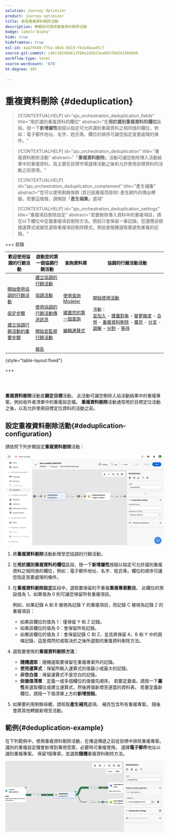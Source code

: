```yaml
---
solution: Journey Optimizer
product: journey optimizer
title: 使用重複資料刪除活動
description: 瞭解如何使用重複資料刪除活動
badge: label="Alpha"
hide: true
hidefromtoc: true
exl-id: 4aa79448-f75a-48d5-8819-f4cb4baad5c7
source-git-commit: c46c202d68613f08e2d2b23ea882fb6561669b08
workflow-type: tm+mt
source-wordcount: '678'
ht-degree: 48%

---
```


# 重複資料刪除 {#deduplication}

>[!CONTEXTUALHELP]
>id="ajo_orchestration_deduplication_fields"
>title="用於識別重複資料的欄位"
>abstract="在&#x200B;**&#x200B;用於識別重複資料的欄位&#x200B;**&#x200B;區段，按一下&#x200B;**&#x200B;新增屬性**&#x200B;按鈕以指定可允許識別重複資料之相同值的欄位，例如：電子郵件地址、名字、姓氏等。欄位的順序可讓您指定首要處理的條件。"

>[!CONTEXTUALHELP]
>id="ajo_orchestration_deduplication"
>title="重複資料刪除活動"
>abstract="「**重複資料刪除**」活動可讓您刪除傳入活動結果中的重複資料。其主要在目標市場選擇活動之後和允許使用目標資料的活動之前使用。"

>[!CONTEXTUALHELP]
>id="ajo_orchestration_deduplication_complement"
>title="產生補集"
>abstract="您可以使用剩餘族群 (其已因重複而排除) 產生額外的傳出轉變。若要這樣做，請開啟「**產生補集**」選項"

>[!CONTEXTUALHELP]
>id="ajo_orchestration_deduplication_settings"
>title="重複項目刪除設定"
>abstract="若要刪除傳入資料中的重複項目，請在以下欄位中定義重複項目刪除方法。預設只會保留一筆記錄。您還應該根據運算式或屬性選取重複項目刪除模式。預設會隨機選取要避免重複的記錄。"

+++ 目錄

| 歡迎使用協調的行銷活動 | 啟動您的第一個協調行銷活動 | 查詢資料庫 | 協調的行銷活動活動 |
|---|---|---|---|
| [開始使用協調的行銷活動](../gs-orchestrated-campaigns.md)<br/><br/>[設定步驟](../configuration-steps.md)<br/><br/>[建立協調行銷活動的重要步驟](../gs-campaign-creation.md) | [建立協調的行銷活動](../create-orchestrated-campaign.md)<br/><br/>[協調活動](../orchestrate-activities.md)<br/><br/>[使用協調的行銷活動傳送訊息](../send-messages.md)<br/><br/>[開始並監視行銷活動](../start-monitor-campaigns.md)<br/><br/>[報告](../reporting-campaigns.md) | [使用查詢Modeler](../orchestrated-query-modeler.md)<br/><br/>[建置您的第一個查詢](../build-query.md)<br/><br/>[編輯運算式](../edit-expressions.md) | [開始使用活動](about-activities.md)<br/><br/>活動：<br/>[並加入](and-join.md) - [建置對象](build-audience.md) - [變更維度](change-dimension.md) - [合併](combine.md) - [重複資料刪除](/deduplication.md) - [擴充](enrichment.md) - [分支](fork.md) - [調解](reconciliation.md) - [分割](split.md) - [等待](wait.md) |

{style="table-layout:fixed"}

+++

<br/><br/>

**重複資料刪除**&#x200B;活動是&#x200B;**鎖定目標**&#x200B;活動。 此活動可讓您刪除入站活動結果中的重複專案，例如收件者清單中的重複設定檔。 **重複資料刪除**&#x200B;活動通常用於目標定位活動之後，以及允許使用目標定位資料的活動之前。

## 設定重複資料刪除活動{#deduplication-configuration}

請依照下列步驟設定&#x200B;**重複資料刪除**&#x200B;活動：

![](../assets/workflow-deduplication.png)

1. 將&#x200B;**重複資料刪除**&#x200B;活動新增至您協調的行銷活動。

1. 在&#x200B;**&#x200B;用於識別重複資料的欄位&#x200B;**&#x200B;區段，按一下&#x200B;**&#x200B;新增屬性**&#x200B;按鈕以指定可允許識別重複資料之相同值的欄位，例如：電子郵件地址、名字、姓氏等。欄位的順序可讓您指定首要處理的條件。

1. 在&#x200B;**重複資料刪除設定**&#x200B;區段中，選取要保留的不重複&#x200B;**重複專案數目**。 此欄位的預設值為 1。如果值為 0 則可讓您保留所有重複項目。

   例如，如果記錄 A 和 B 被視為記錄 Y 的重複項目，而記錄 C 被視為記錄 Z 的重複項目：

   * 如果該欄位的值為 1：僅保留 Y 和 Z 記錄。
   * 如果該欄位的值為 0：會保留所有記錄。
   * 如果該欄位的值為 2：會保留記錄 C 和 Z，並且將保留 A、B 和 Y 中的兩條記錄，這是偶然的或取決於之後所選取的重複資料刪除方法。

1. 選取要使用的&#x200B;**重複資料刪除方法**：

   * **隨機選取**：隨機選取要保留在重複專案外的記錄。
   * **使用運算式**：保留所輸入運算式的值最小或最大的記錄。
   * **非空白值**：保留運算式不是空白的記錄。
   * **依循值清單**：定義一或多個欄位的值優先順序。 若要定義值，請按一下&#x200B;**屬性**&#x200B;來選取欄位或建立運算式，然後將值新增至適當的資料表。 若要定義新欄位，請按一下值清單上方的&#x200B;**新增按鈕**。

1. 如果要利用剩餘母體，請核取&#x200B;**產生補充**&#x200B;選項。 補充包含所有重複專案。 隨後會將其他轉變新增至活動。

## 範例{#deduplication-example}

在下列範例中，使用重複資料刪除活動，在傳送傳遞之前從目標中排除重複專案。 識別的重複設定檔會新增到專用受眾，必要時可重複使用。 選擇&#x200B;**電子郵件**&#x200B;地址以識別重複專案。 保留1個專案，並選取&#x200B;**隨機**&#x200B;重複資料刪除方法。

![](../assets/workflow-deduplication-example.png)
